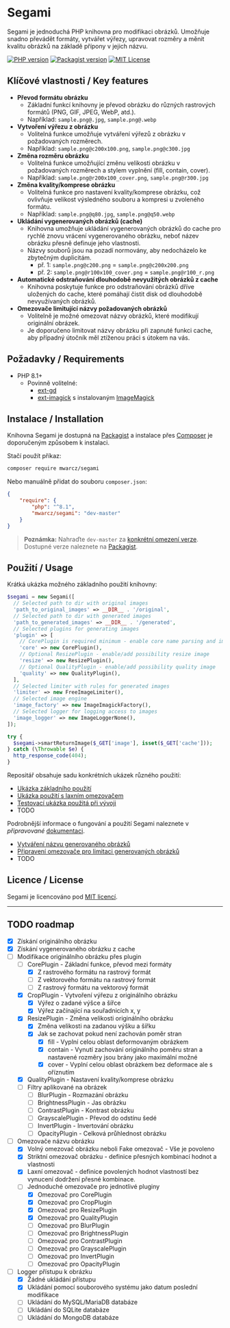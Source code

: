 <!--
//* Project: segami-php
//* File: README.cs.md
-->
# Segami

Segami je jednoduchá PHP knihovna pro modifikaci obrázků. Umožňuje snadno převádět formáty, vytvářet výřezy, upravovat rozměry a měnit kvalitu obrázků na základě přípony v jejich názvu.

[![PHP version][php-badge]][php]
[![Packagist version][packagist-badge]][packagist]
[![MIT License][license-badge]](LICENSE)

[php-badge]: https://img.shields.io/packagist/dependency-v/mwarcz/segami/php?logo=php&logoColor=ffffff&label=php&color=8892BF
[packagist-badge]: https://img.shields.io/packagist/v/mwarcz/segami?logo=packagist&logoColor=ffffff
[license-badge]: https://img.shields.io/github/license/MWarCZ/segami-php

[php]: https://www.php.net/supported-versions.php
[packagist]: https://packagist.org/packages/mwarcz/segami

## Klíčové vlastnosti / Key features

- **Převod formátu obrázku**
  - Základní funkcí knihovny je převod obrázku do různých rastrových formátů (PNG, GIF, JPEG, WebP, atd.).
  - Například: `sample.png@.jpg`, `sample.png@.webp`
- **Vytvoření výřezu z obrázku**
  - Volitelná funkce umožňuje vytváření výřezů z obrázku v požadovaných rozměrech.
  - Například: `sample.png@c200x100.png`, `sample.png@c300.jpg`
- **Změna rozměru obrázku**
  - Volitelná funkce umožňující změnu velikosti obrázku v požadovaných rozměrech a stylem vyplnění (fill, contain, cover).
  - Například: `sample.png@r200x100_cover.png`, `sample.png@r300.jpg`
- **Změna kvality/komprese obrázku**
  - Volitelná funkce pro nastavení kvality/komprese obrázku, což ovlivňuje velikost výsledného souboru a kompresi u zvoleného formátu.
  - Například: `sample.png@q80.jpg`, `sample.png@q50.webp`
- **Ukládání vygenerovaných obrázků (cache)**
  - Knihovna umožňuje ukládání vygenerovaných obrázků do cache pro rychlé znovu vrácení vygenerovaného obrázku, neboť název obrázku přesně definuje jeho vlastnosti.
  - Názvy souborů jsou na pozadí normovány, aby nedocházelo ke zbytečným duplicitám.
    - př. 1: `sample.png@c200.png` = `sample.png@c200x200.png`
    - př. 2: `sample.png@r100x100_cover.png` = `sample.png@r100_r.png`
- **Automatické odstraňování dlouhodobě nevyužitých obrázků z cache**
  - Knihovna poskytuje funkce pro odstraňování obrázků dříve uložených do cache, které pomáhají čistit disk od dlouhodobě nevyužívaných obrázků.
- **Omezovače limitující názvy požadovaných obrázků**
  - Volitelně je možné omezovat názvy obrázků, které modifikují originální obrázek.
  - Je doporučeno limitovat názvy obrázku při zapnuté funkci cache, aby případný útočník měl ztíženou práci s útokem na vás.

## Požadavky / Requirements

- PHP 8.1+
  - Povinně volitelné:
    - [ext-gd](https://www.php.net/manual/en/book.image)
    - [ext-imagick](https://www.php.net/manual/en/book.imagick.php) s instalovaným [ImageMagick](https://imagemagick.org/)

## Instalace / Installation

Knihovna Segami je dostupná na [Packagist](https://packagist.org/packages/mwarcz/segami) a instalace přes [Composer](https://getcomposer.org/) je doporučeným způsobem k instalaci.

Stačí použít příkaz:

```bash
composer require mwarcz/segami
```

Nebo manuálně přidat do souboru `composer.json`:

```json
{
    "require": {
        "php": "^8.1",
        "mwarcz/segami": "dev-master"
    }
}
```

> **Poznámka:** Nahraďte `dev-master` za [konkrétní omezení verze](https://getcomposer.org/doc/articles/versions.md#writing-version-constraints). Dostupné verze naleznete na [Packagist](https://packagist.org/packages/mwarcz/segami).

## Použití / Usage

Krátká ukázka možného základního použití knihovny:

```php
$segami = new Segami([
  // Selected path to dir with original images
  'path_to_original_images' => __DIR__ . '/original',
  // Selected path to dir with generated images
  'path_to_generated_images' => __DIR__ . '/generated',
  // Selected plugins for generating images
  'plugin' => [
    // CorePlugin is required minimum - enable core name parsing and image format conversion
    'core' => new CorePlugin(),
    // Optional ResizePlugin - enable/add possibility resize image
    'resize' => new ResizePlugin(),
    // Optional QualityPlugin - enable/add possibility quality image
    'quality' => new QualityPlugin(),
  ],
  // Selected limiter with rules for generated images
  'limiter' => new FreeImageLimiter(),
  // Selected image engine
  'image_factory' => new ImageImagickFactory(),
  // Selected logger for logging access to images
  'image_logger' => new ImageLoggerNone(),
]);

try {
  $segami->smartReturnImage($_GET['image'], isset($_GET['cache']));
} catch (\Throwable $e) {
  http_response_code(404);
}
```

Repositář obsahuje sadu konkrétních ukázek různého použití:

- [Ukázka základního použití](examples/basic/)
- [Ukázka použití s laxním omezovačem](examples/lax/)
- [Testovací ukázka použitá při vývoji](examples/dev/)
- TODO

Podrobnější informace o fungování a použití Segami naleznete v *připravované* [dokumentaci](doc).

- [Vytváření názvu generovaného obrázků](doc/ImageName.md)
- [Připravení omezovače pro limitaci generovaných obrázků](doc/Limiter.md)
- TODO

## Licence / License

Segami je licencováno pod [MIT licencí](LICENSE).

------------------------------

## TODO roadmap

- [x] Získání originálního obrázku
- [x] Získání vygenerovaného obrázku z cache
- [ ] Modifikace originálního obrázku přes plugin
  - [ ] CorePlugin - Základní funkce, převod mezi formáty
    - [x] Z rastrového formátu na rastrový formát
    - [ ] Z vektorového formátu na rastrový formát
    - [ ] Z rastrový formátu na vektorový formát
  - [x] CropPlugin - Vytvoření výřezu z originálního obrázku
    - [x] Výřez o zadané výšce a šířce
    - [x] Výřez začínající na souřadnicích x, y
  - [x] ResizePlugin - Změna velikosti originálního obrázku
    - [x] Změna velikosti na zadanou výšku a šířku
    - [x] Jak se zachovat pokud není zachován poměr stran
      - [x] fill - Vyplní celou oblast deformovaným obrázkem
      - [x] contain - Vynutí zachování originálního poměru stran a nastavené rozměry jsou brány jako maximální možné
      - [x] cover - Vyplní celou oblast obrázkem bez deformace ale s oříznutím
  - [x] QualityPlugin - Nastavení kvality/komprese obrázku
  - [ ] Filtry aplikované na obrázek
    - [ ] BlurPlugin - Rozmazání obrázku
    - [ ] BrightnessPlugin - Jas obrázku
    - [ ] ContrastPlugin - Kontrast obrázku
    - [ ] GrayscalePlugin - Převod do odstínu šedé
    - [ ] InvertPlugin - Invertování obrázku
    - [ ] OpacityPlugin - Celková průhlednost obrázku
- [ ] Omezovače názvu obrázku
  - [x] Volný omezovač obrázku neboli Fake omezovač - Vše je povoleno
  - [x] Striktní omezovač obrázku - definice přesných kombinací hodnot a vlastnosti
  - [x] Laxní omezovač - definice povolených hodnot vlastností bez vynucení dodržení přesné kombinace.
  - [ ] Jednoduché omezovače pro jednotlivé pluginy
    - [x] Omezovač pro CorePlugin
    - [x] Omezovač pro CropPlugin
    - [x] Omezovač pro ResizePlugin
    - [x] Omezovač pro QualityPlugin
    - [ ] Omezovač pro BlurPlugin
    - [ ] Omezovač pro BrightnessPlugin
    - [ ] Omezovač pro ContrastPlugin
    - [ ] Omezovač pro GrayscalePlugin
    - [ ] Omezovač pro InvertPlugin
    - [ ] Omezovač pro OpacityPlugin
- [ ] Logger přístupu k obrázku
  - [x] Žádné ukládání přístupu
  - [x] Ukládání pomocí souborového systému jako datum poslední modifikace
  - [ ] Ukládání do MySQL/MariaDB databáze
  - [ ] Ukládání do SQLite databáze
  - [ ] Ukládání do MongoDB databáze
